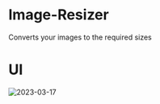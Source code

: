 # Image-Resizer
Converts your images to the required sizes

# UI
![2023-03-17](https://user-images.githubusercontent.com/104657171/226066740-f729ee34-7450-4399-b538-3061060e5920.png)
